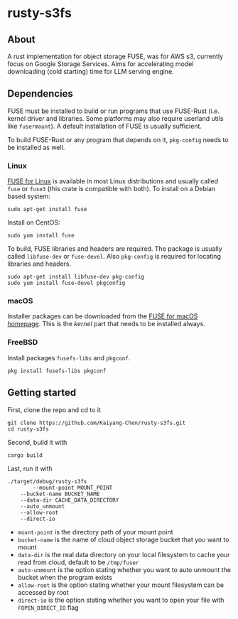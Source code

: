 # rusty-s3fs



## About

A rust implementation for object storage FUSE, was for AWS s3, currently focus on Google Storage Services. Aims for accelerating model downloading (cold starting) time for LLM serving engine.



## Dependencies

FUSE must be installed to build or run programs that use FUSE-Rust (i.e. kernel driver and libraries. Some platforms may also require userland utils like `fusermount`). A default installation of FUSE is usually sufficient.

To build FUSE-Rust or any program that depends on it, `pkg-config` needs to be installed as well.

### Linux

[FUSE for Linux](https://github.com/libfuse/libfuse/) is available in most Linux distributions and usually called `fuse` or `fuse3` (this crate is compatible with both). To install on a Debian based system:

```
sudo apt-get install fuse
```

Install on CentOS:

```
sudo yum install fuse
```

To build, FUSE libraries and headers are required. The package is usually called `libfuse-dev` or `fuse-devel`. Also `pkg-config` is required for locating libraries and headers.

```
sudo apt-get install libfuse-dev pkg-config
sudo yum install fuse-devel pkgconfig
```

### macOS

Installer packages can be downloaded from the [FUSE for macOS homepage](https://osxfuse.github.io/). This is the *kernel* part that needs to be installed always.

### FreeBSD

Install packages `fusefs-libs` and `pkgconf`.

```
pkg install fusefs-libs pkgconf
```



## Getting started

First, clone the repo and cd to it

```
git clone https://github.com/Kaiyang-Chen/rusty-s3fs.git
cd rusty-s3fs
```

Second, build it with

```
cargo build
```

Last, run it with

```
./target/debug/rusty-s3fs 
		--mount-point MOUNT_POINT
    --bucket-name BUCKET_NAME
    --data-dir CACHE_DATA_DIRECTORY
    --auto_unmount 
    --allow-root
    --direct-io
```

- `mount-point` is the directory path of your mount point
- `bucket-name` is the name of cloud object storage bucket that you want to mount
- `data-dir` is the real data directory on your local filesystem to cache your read from cloud, default to be `/tmp/fuser`
- `auto-unmount` is the option stating whether you want to auto unmount the bucket when the program exists
- `allow-root` is the option stating whether your mount filesystem can be accessed by root
- `direct-io`  is the option stating whether you want to open your file with `FOPEN_DIRECT_IO` flag